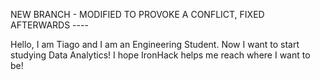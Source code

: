 NEW BRANCH - MODIFIED TO PROVOKE A CONFLICT, FIXED AFTERWARDS ----

Hello, I am Tiago and I am an Engineering Student. Now I want to start studying Data Analytics!
I hope IronHack helps me reach where I want to be!
